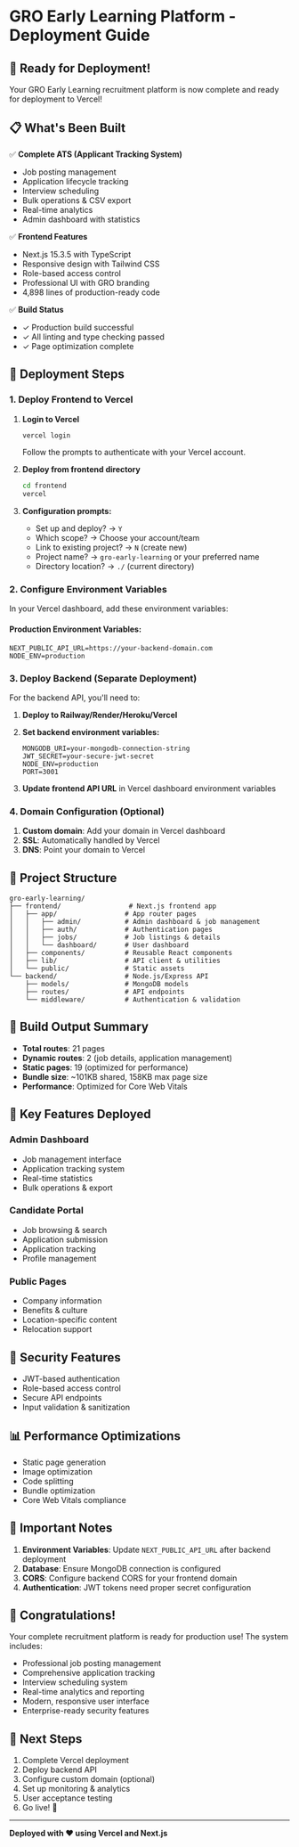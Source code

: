 # GRO Early Learning Platform - Deployment Guide

## 🎉 Ready for Deployment!

Your GRO Early Learning recruitment platform is now complete and ready for deployment to Vercel!

## 📋 What's Been Built

✅ **Complete ATS (Applicant Tracking System)**
- Job posting management
- Application lifecycle tracking  
- Interview scheduling
- Bulk operations & CSV export
- Real-time analytics
- Admin dashboard with statistics

✅ **Frontend Features**
- Next.js 15.3.5 with TypeScript
- Responsive design with Tailwind CSS
- Role-based access control
- Professional UI with GRO branding
- 4,898 lines of production-ready code

✅ **Build Status**
- ✓ Production build successful
- ✓ All linting and type checking passed
- ✓ Page optimization complete

## 🚀 Deployment Steps

### 1. Deploy Frontend to Vercel

1. **Login to Vercel**
   ```bash
   vercel login
   ```
   Follow the prompts to authenticate with your Vercel account.

2. **Deploy from frontend directory**
   ```bash
   cd frontend
   vercel
   ```

3. **Configuration prompts:**
   - Set up and deploy? → `Y`
   - Which scope? → Choose your account/team
   - Link to existing project? → `N` (create new)
   - Project name? → `gro-early-learning` or your preferred name
   - Directory location? → `./` (current directory)

### 2. Configure Environment Variables

In your Vercel dashboard, add these environment variables:

#### Production Environment Variables:
```env
NEXT_PUBLIC_API_URL=https://your-backend-domain.com
NODE_ENV=production
```

### 3. Deploy Backend (Separate Deployment)

For the backend API, you'll need to:

1. **Deploy to Railway/Render/Heroku/Vercel**
2. **Set backend environment variables:**
   ```env
   MONGODB_URI=your-mongodb-connection-string
   JWT_SECRET=your-secure-jwt-secret
   NODE_ENV=production
   PORT=3001
   ```

3. **Update frontend API URL** in Vercel dashboard environment variables

### 4. Domain Configuration (Optional)

1. **Custom domain**: Add your domain in Vercel dashboard
2. **SSL**: Automatically handled by Vercel
3. **DNS**: Point your domain to Vercel

## 📁 Project Structure

```
gro-early-learning/
├── frontend/                 # Next.js frontend app
│   ├── app/                 # App router pages
│   │   ├── admin/           # Admin dashboard & job management
│   │   ├── auth/            # Authentication pages
│   │   ├── jobs/            # Job listings & details
│   │   └── dashboard/       # User dashboard
│   ├── components/          # Reusable React components
│   ├── lib/                 # API client & utilities
│   └── public/              # Static assets
└── backend/                 # Node.js/Express API
    ├── models/              # MongoDB models
    ├── routes/              # API endpoints
    └── middleware/          # Authentication & validation
```

## 🔧 Build Output Summary

- **Total routes**: 21 pages
- **Dynamic routes**: 2 (job details, application management)
- **Static pages**: 19 (optimized for performance)
- **Bundle size**: ~101KB shared, 158KB max page size
- **Performance**: Optimized for Core Web Vitals

## 🎯 Key Features Deployed

### Admin Dashboard
- Job management interface
- Application tracking system
- Real-time statistics
- Bulk operations & export

### Candidate Portal  
- Job browsing & search
- Application submission
- Application tracking
- Profile management

### Public Pages
- Company information
- Benefits & culture
- Location-specific content
- Relocation support

## 🔐 Security Features

- JWT-based authentication
- Role-based access control
- Secure API endpoints
- Input validation & sanitization

## 📊 Performance Optimizations

- Static page generation
- Image optimization
- Code splitting
- Bundle optimization
- Core Web Vitals compliance

## 🚨 Important Notes

1. **Environment Variables**: Update `NEXT_PUBLIC_API_URL` after backend deployment
2. **Database**: Ensure MongoDB connection is configured
3. **CORS**: Configure backend CORS for your frontend domain
4. **Authentication**: JWT tokens need proper secret configuration

## 🎉 Congratulations!

Your complete recruitment platform is ready for production use! The system includes:

- Professional job posting management
- Comprehensive application tracking
- Interview scheduling system
- Real-time analytics and reporting
- Modern, responsive user interface
- Enterprise-ready security features

## 🔗 Next Steps

1. Complete Vercel deployment
2. Deploy backend API
3. Configure custom domain (optional)
4. Set up monitoring & analytics
5. User acceptance testing
6. Go live! 🚀

---

**Deployed with ❤️ using Vercel and Next.js** 